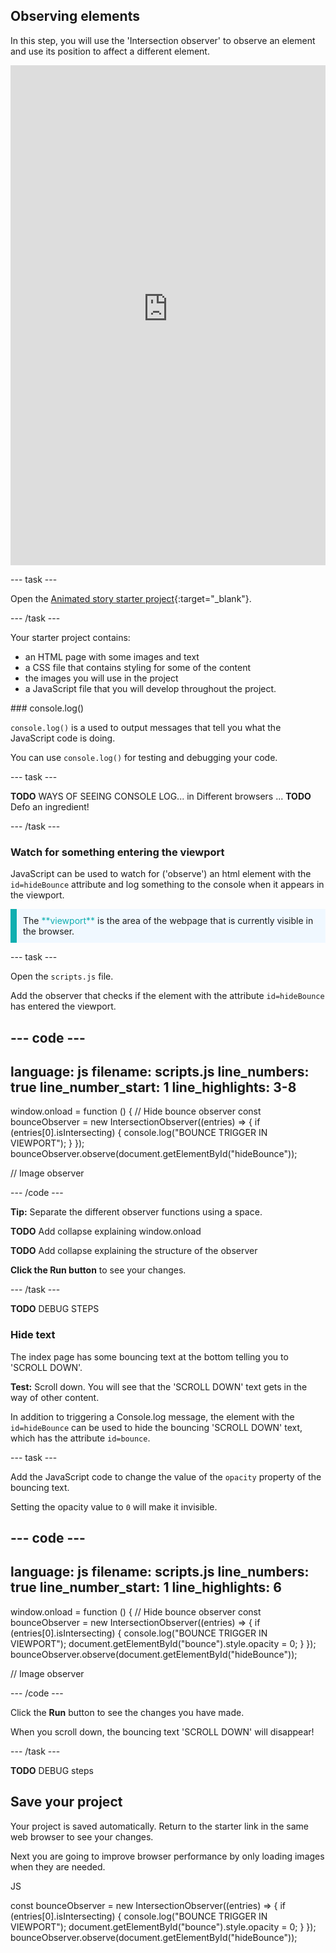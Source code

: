 ## Observing elements

In this step, you will use the 'Intersection observer' to observe an element and use its position to affect a different element.

<iframe src="https://staging-editor.raspberrypi.org/en/embed/viewer/animated-story-step2" width="100%" height="800" frameborder="0" marginwidth="0" marginheight="0" allowfullscreen> </iframe>

--- task ---

Open the [Animated story starter project](https://staging-editor.raspberrypi.org/en/projects/animated-story-starter){:target="_blank"}.

--- /task ---

Your starter project contains:
+ an HTML page with some images and text
+ a CSS file that contains styling for some of the content
+ the images you will use in the project
+ a JavaScript file that you will develop throughout the project.

### console.log()

`console.log()` is a used to output messages that tell you what the JavaScript code is doing.

You can use `console.log()` for testing and debugging your code.

--- task ---

**TODO** WAYS OF SEEING CONSOLE LOG... in Different browsers ...
**TODO** Defo an ingredient!

--- /task ---

### Watch for something entering the viewport

JavaScript can be used to watch for ('observe') an html element with the `id=hideBounce` attribute and log something to the console when it appears in the viewport.

<p style="border-left: solid; border-width:10px; border-color: #0faeb0; background-color: aliceblue; padding: 10px;">
The <span style="color: #0faeb0">**viewport**</span> is the area of the webpage that is currently visible in the browser.
</p>

--- task ---

Open the `scripts.js` file.

Add the observer that checks if the element with the attribute `id=hideBounce` has entered the viewport.

--- code ---
---
language: js
filename: scripts.js
line_numbers: true
line_number_start: 1
line_highlights: 3-8
---

window.onload = function () {
  // Hide bounce observer
  const bounceObserver = new IntersectionObserver((entries) => {
    if (entries[0].isIntersecting) {
      console.log("BOUNCE TRIGGER IN VIEWPORT");
    }
  });
  bounceObserver.observe(document.getElementById("hideBounce"));

  // Image observer

--- /code ---
 
 **Tip:** Separate the different observer functions using a space.

 **TODO** Add collapse explaining window.onload
 
 **TODO** Add collapse explaining the structure of the observer

 **Click the Run button** to see your changes.

--- /task ---

**TODO** DEBUG STEPS

### Hide text

The index page has some bouncing text at the bottom telling you to 'SCROLL DOWN'.

**Test:** Scroll down. You will see that the 'SCROLL DOWN' text gets in the way of other content. 

In addition to triggering a Console.log message, the element with the `id=hideBounce` can be used to hide the bouncing 'SCROLL DOWN' text, which has the attribute `id=bounce`.

--- task ---

Add the JavaScript code to change the value of the `opacity` property of the bouncing text.

Setting the opacity value to `0` will make it invisible.

--- code ---
---
language: js
filename: scripts.js
line_numbers: true
line_number_start: 1
line_highlights: 6
---

window.onload = function () {
  // Hide bounce observer
  const bounceObserver = new IntersectionObserver((entries) => {
    if (entries[0].isIntersecting) {
      console.log("BOUNCE TRIGGER IN VIEWPORT");
      document.getElementById("bounce").style.opacity = 0;
    }
  });
  bounceObserver.observe(document.getElementById("hideBounce"));

  // Image observer

--- /code ---

Click the **Run** button to see the changes you have made. 

When you scroll down, the bouncing text 'SCROLL DOWN' will disappear!

--- /task ---

**TODO** DEBUG steps

## Save your project

Your project is saved automatically. Return to the starter link in the same web browser to see your changes. 

Next you are going to improve browser performance by only loading images when they are needed.




JS

  const bounceObserver = new IntersectionObserver((entries) => {
    if (entries[0].isIntersecting) {
      console.log("BOUNCE TRIGGER IN VIEWPORT");
      document.getElementById("bounce").style.opacity = 0;
    }
  });
  bounceObserver.observe(document.getElementById("hideBounce"));